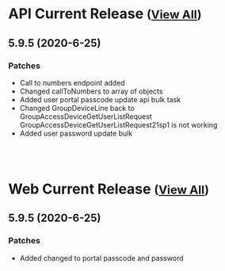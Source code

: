 
# API Current Release <small>([View All](/API.md))</small>
## 5.9.5 (2020-6-25)
### Patches 

- Call to numbers endpoint added
- Changed callToNumbers to array of objects
- Added user portal passcode update api bulk task
- Changed GroupDeviceLine back to GroupAccessDeviceGetUserListRequest GroupAccessDeviceGetUserListRequest21sp1 is not working
- Added user password update bulk

<br><br>
# Web Current Release <small>([View All](/Web.md))</small>
## 5.9.5 (2020-6-25)
### Patches 

- Added changed to portal passcode and password

  